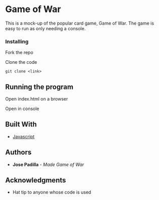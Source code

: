 # Game of War

This is a mock-up of the popular card game, Game of War. The game is easy to run as only needing a console. 


### Installing

Fork the repo

Clone the code

    git clone <link>
    
## Running the program
    
Open index.html on a browser

Open in console


## Built With

  - [Javascript](https://www.javascript.com/)

## Authors

  - **Jose Padilla** - *Made Game of War* 

## Acknowledgments

  - Hat tip to anyone whose code is used

